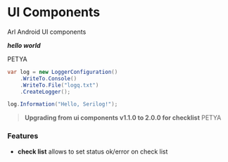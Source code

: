 # UI Components

Arl Android UI components

***hello world***

PETYA

```java
var log = new LoggerConfiguration()
    .WriteTo.Console()
    .WriteTo.File("logq.txt")
    .CreateLogger();

log.Information("Hello, Serilog!");
```

> **Upgrading from ui components v1.1.0 to 2.0.0 for checklist** PETYA

### Features

 * **check list** allows to set status ok/error on check list